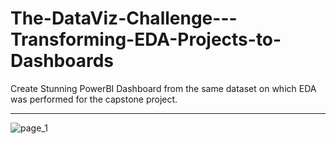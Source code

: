 # The-DataViz-Challenge---Transforming-EDA-Projects-to-Dashboards
Create Stunning PowerBI Dashboard from the same dataset on which EDA was performed for the capstone project.

---------------------------------
![page_1](https://github.com/user-attachments/assets/88be10c5-82fe-4d41-8fa0-7e19a17274f0)
